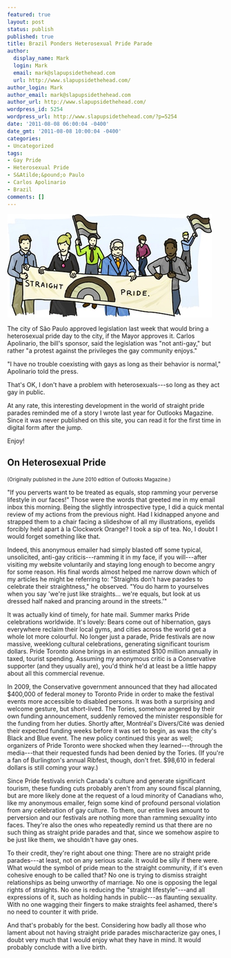 ```yaml
---
featured: true
layout: post
status: publish
published: true
title: Brazil Ponders Heterosexual Pride Parade
author:
  display_name: Mark
  login: Mark
  email: mark@slapupsidethehead.com
  url: http://www.slapupsidethehead.com/
author_login: Mark
author_email: mark@slapupsidethehead.com
author_url: http://www.slapupsidethehead.com/
wordpress_id: 5254
wordpress_url: http://www.slapupsidethehead.com/?p=5254
date: '2011-08-08 06:00:04 -0400'
date_gmt: '2011-08-08 10:00:04 -0400'
categories:
- Uncategorized
tags:
- Gay Pride
- Heterosexual Pride
- S&Atilde;&pound;o Paulo
- Carlos Apolinario
- Brazil
comments: []
---
```

![People in traditional and business attire, hold a Straight Pride banner, featuring a brown, beige, and grey rainbow.](/wp-content/media/2011/08/straight-pride-copie.jpg "Can't wait.")

The city of São Paulo approved legislation last week that would bring a heterosexual pride day to the city, if the Mayor approves it. Carlos Apolinario, the bill's sponsor, said the legislation was "not anti-gay," but rather "a protest against the privileges the gay community enjoys."

"I have no trouble coexisting with gays as long as their behavior is normal," Apolinario told the press.

That's OK, I don't have a problem with heterosexuals---so long as they act gay in public.

At any rate, this interesting development in the world of straight pride parades reminded me of a story I wrote last year for Outlooks Magazine. Since it was never published on this site, you can read it for the first time in digital form after the jump.

Enjoy!

<!--more-->

## On Heterosexual Pride

<small>(Originally published in the June 2010 edition of Outlooks Magazine.)</small>

"If you perverts want to be treated as equals, stop ramming your perverse lifestyle in our faces!" Those were the words that greeted me in my email inbox this morning. Being the slightly introspective type, I did a quick mental review of my actions from the previous night. Had I kidnapped anyone and strapped them to a chair facing a slideshow of all my illustrations, eyelids forcibly held apart à la Clockwork Orange? I took a sip of tea. No, I doubt I would forget something like that.

Indeed, this anonymous emailer had simply blasted off some typical, unsolicited, anti-gay criticis---ramming it in my face, if you will---after visiting my website voluntarily and staying long enough to become angry for some reason. His final words almost helped me narrow down which of my articles he might be referring to: "Straights don't have parades to celebrate their straightness," he observed. "You do harm to yourselves when you say 'we're just like straights... we're equals, but look at us dressed half naked and prancing around in the streets.'"

It was actually kind of timely, for hate mail. Summer marks Pride celebrations worldwide. It's lovely: Bears come out of hibernation, gays everywhere reclaim their local gyms, and cities across the world get a whole lot more colourful. No longer just a parade, Pride festivals are now massive, weeklong cultural celebrations, generating significant tourism dollars. Pride Toronto alone brings in an estimated $100 million annually in taxed, tourist spending. Assuming my anonymous critic is a Conservative supporter (and they usually are), you'd think he'd at least be a little happy about all this commercial revenue.

In 2009, the Conservative government announced that they had allocated $400,000 of federal money to Toronto Pride in order to make the festival events more accessible to disabled persons. It was both a surprising and welcome gesture, but short-lived. The Tories, somehow angered by their own funding announcement, suddenly removed the minister responsible for the funding from her duties. Shortly after, Montréal's Divers/Cité was denied their expected funding weeks before it was set to begin, as was the city's Black and Blue event. The new policy continued this year as well; organizers of Pride Toronto were shocked when they learned---through the media---that their requested funds had been denied by the Tories. (If you're a fan of Burlington's annual Ribfest, though, don't fret. $98,610 in federal dollars is still coming your way.)

Since Pride festivals enrich Canada's culture and generate significant tourism, these funding cuts probably aren't from any sound fiscal planning, but are more likely done at the request of a loud minority of Canadians who, like my anonymous emailer, feign some kind of profound personal violation from any celebration of gay culture. To them, our entire lives amount to perversion and our festivals are nothing more than ramming sexuality into faces. They're also the ones who repeatedly remind us that there are no such thing as straight pride parades and that, since we somehow aspire to be just like them, we shouldn't have gay ones.

To their credit, they're right about one thing: There are no straight pride parades---at least, not on any serious scale. It would be silly if there were. What would the symbol of pride mean to the straight community, if it's even cohesive enough to be called that? No one is trying to dismiss straight relationships as being unworthy of marriage. No one is opposing the legal rights of straights. No one is reducing the "straight lifestyle"---and all expressions of it, such as holding hands in public---as flaunting sexuality. With no one wagging their fingers to make straights feel ashamed, there's no need to counter it with pride.

And that's probably for the best. Considering how badly all those who lament about not having straight pride parades mischaracterize gay ones, I doubt very much that I would enjoy what they have in mind. It would probably conclude with a live birth.